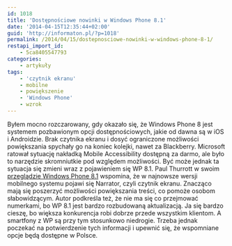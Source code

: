 ```yaml
---
id: 1018
title: 'Dostępnościowe nowinki w Windows Phone 8.1'
date: '2014-04-15T12:35:44+02:00'
guid: 'http://informaton.pl/?p=1018'
permalink: /2014/04/15/dostepnosciowe-nowinki-w-windows-phone-8-1/
restapi_import_id:
    - 5ca8405547793
categories:
    - artykuły
tags:
    - 'czytnik ekranu'
    - mobilne
    - powiększenie
    - 'Windows Phone'
    - wzrok
---
```


Byłem mocno rozczarowany, gdy okazało się, że Windows Phone 8 jest systemem pozbawionym opcji dostępnościowych, jakie od dawna są w iOS i Androidzie. Brak czytnika ekranu i dosyć ograniczone możliwości powiększania spychały go na koniec kolejki, nawet za Blackberry. Microsoft ratował sytuację nakładką Mobile Accessibility dostępną za darmo, ale było to narzędzie skromniutkie pod względem możliwości. Być może jednak ta sytuacja się zmieni wraz z pojawieniem się WP 8.1. Paul Thurrott w swoim [przeglądzie Windows Phone 8.1](http://winsupersite.com/windows-phone/windows-phone-81-review) wspomina, że w najnowsze wersji mobilnego systemu pojawi się Narrator, czyli czytnik ekranu. Znacząco mają się poszerzyć możliwości powiększania treści, co pomoże osobom słabowidzącym. Autor podkreśla też, że nie ma się co przejmować numerkami, bo WP 8.1 jest bardzo rozbudowaną aktualizacją. Ja się bardzo cieszę, bo większa konkurencja robi dobrze przede wszystkim klientom. A smartfony z WP są przy tym stosunkowo niedrogie. Trzeba jednak poczekać na potwierdzenie tych informacji i upewnić się, że wspomniane opcje będą dostępne w Polsce.
